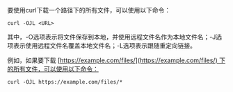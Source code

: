 要使用curl下载一个路径下的所有文件，可以使用以下命令：

```
curl -OJL <URL>
```

其中，-O选项表示将文件保存到本地，并使用远程文件名作为本地文件名；-J选项表示使用远程文件名覆盖本地文件名；-L选项表示跟随重定向链接。

例如，如果要下载 [https://example.com/files/](https://example.com/files/) 下的所有文件，可以使用以下命令：

```
curl -OJL https://example.com/files/*
```

